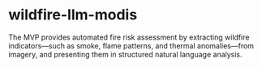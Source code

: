 # wildfire-llm-modis
The MVP provides automated fire risk assessment by extracting wildfire indicators—such as smoke, flame patterns, and thermal anomalies—from imagery, and presenting them in structured natural language analysis.
